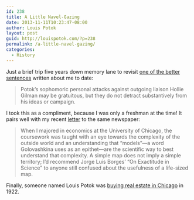 ```yaml
---
id: 238
title: A Little Navel-Gazing
date: 2013-11-11T10:23:47-08:00
author: Louis Potok
layout: post
guid: http://louispotok.com/?p=238
permalink: /a-little-navel-gazing/
categories:
  - History
---
```

Just a brief trip five years down memory lane to revisit [one of the better sentences](http://chicagomaroon.com/2008/04/22/editorial-undergraduate-liaison-to-the-board-of-trustees-endorsement/) written about me to date:

> Potok’s sophomoric personal attacks against outgoing liaison Hollie Gilman may be gratuitous, but they do not detract substantively from his ideas or campaign.

I took this as a compliment, because I was only a freshman at the time! It pairs well with my recent [letter](http://chicagomaroon.com/2013/11/10/letter-models-matter/) to the same newspaper:

> When I majored in economics at the University of Chicago, the coursework was taught with an eye towards the complexity of the outside world and an understanding that “models”­­­—a word Golovashkina uses as an epithet—are the scientific way to best understand that complexity. A simple map does not imply a simple territory; I’d recommend Jorge Luis Borges’ “On Exactitude in Science” to anyone still confused about the usefulness of a life-sized map.

Finally, someone named Louis Potok was [buying real estate in Chicago](http://books.google.com/books?id=ykZOAAAAYAAJ&pg=PA1224&lpg=PA1224&dq=%22louis+potok%22&source=bl&ots=2KHo3Xi_Wn&sig=2obRdvQokz9ENccoQqIzy-aJuOc&hl=en&sa=X&ei=fl2AUrDwO_Tc4AP72oHwAw&ved=0CEIQ6AEwAzge#v=onepage&q=%22louis%20potok%22&f=false) in 1922.
